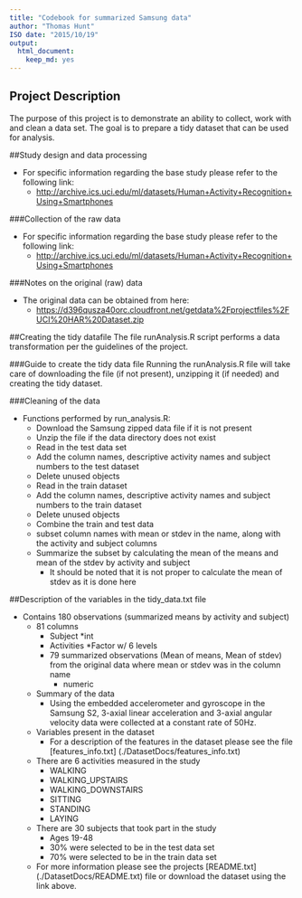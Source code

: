 ```yaml
---
title: "Codebook for summarized Samsung data"
author: "Thomas Hunt"
ISO date: "2015/10/19"
output:
  html_document:
    keep_md: yes
---
```


## Project Description
The purpose of this project is to demonstrate an ability to collect, work with and clean a data set.  The goal
is to prepare a tidy dataset that can be used for analysis.

##Study design and data processing
* For specific information regarding the base study please refer to the following link:
    *  http://archive.ics.uci.edu/ml/datasets/Human+Activity+Recognition+Using+Smartphones

###Collection of the raw data
* For specific information regarding the base study please refer to the following link:
    * http://archive.ics.uci.edu/ml/datasets/Human+Activity+Recognition+Using+Smartphones

###Notes on the original (raw) data 
* The original data can be obtained from here:
    * https://d396qusza40orc.cloudfront.net/getdata%2Fprojectfiles%2FUCI%20HAR%20Dataset.zip

##Creating the tidy datafile
The file runAnalysis.R script performs a data transformation per the guidelines of the project.

###Guide to create the tidy data file
Running the runAnalysis.R file will take care of downloading the file (if not present), unzipping it (if needed) and creating the tidy dataset.

###Cleaning of the data
* Functions performed by run_analysis.R:
    * Download the Samsung zipped data file if it is not present
    * Unzip the file if the data directory does not exist
    * Read in the test data set
    * Add the column names, descriptive activity names and subject numbers to the test dataset
    * Delete unused objects
    * Read in the train dataset
    * Add the column names, descriptive activity names and subject numbers to the train dataset
    * Delete unused objects
    * Combine the train and test data
    * subset column names with mean or stdev in the name, along with the activity and subject columns
    * Summarize the subset by calculating the mean of the means and mean of the stdev by activity and subject
        * It should be noted that it is not proper to calculate the mean of stdev as it is done here


##Description of the variables in the tidy_data.txt file
* Contains 180 observations (summarized means by activity and subject)
    * 81 columns
        * Subject
            *int
        * Activities
            *Factor w/ 6 levels 
        * 79 summarized observations (Mean of means, Mean of stdev) from the original data where mean or stdev was in the column name
            * numeric
    * Summary of the data
        * Using the embedded accelerometer and gyroscope in the Samsung S2, 3-axial linear acceleration and 3-axial angular velocity data were collected at a constant rate of 50Hz.
    * Variables present in the dataset
        * For a description of the features in the dataset please see the file [features_info.txt] (./DatasetDocs/features_info.txt) 
    * There are 6 activities measured in the study
        * WALKING
        * WALKING_UPSTAIRS
        * WALKING_DOWNSTAIRS
        * SITTING
        * STANDING
        * LAYING
    * There are 30 subjects that took part in the study
        * Ages 19-48
        * 30% were selected to be in the test data set
        * 70% were selected to be in the train data set
    * For more information please see the projects [README.txt] (./DatasetDocs/README.txt) file or download the dataset using the link above.
